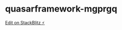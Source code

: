 # quasarframework-mgprgq

[Edit on StackBlitz ⚡️](https://stackblitz.com/edit/quasarframework-mgprgq)